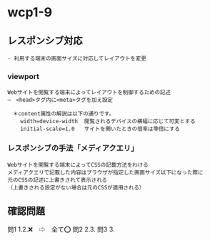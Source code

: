 # wcp1-9

## レスポンシブ対応
    - 利用する端末の画面サイズに対応してレイアウトを変更

### viewport
    Webサイトを閲覧する端末によってレイアウトを制御するための記述
    ⇨　<head>タグ内に<meta>タグを加え設定

    　＊content属性の解説は以下の通りです。
        width=device-width	閲覧されるデバイスの横幅に応じて可変とする
        initial-scale=1.0	サイトを開いたときの倍率は等倍にする

### レスポンシブの手法「メディアクエリ」
    Webサイトを閲覧する端末によってCSSの記載方法をわける
    メディアクエリで記載した内容はブラウザが指定した画面サイズ以下になった際に
    元のCSSの記述に上書きされて表示される
    （上書きされる設定がない場合は元のCSSが適用される）

## 確認問題
問1 1.2.❌　⇨　全て⭕️
問2 2.3.
問3 3.